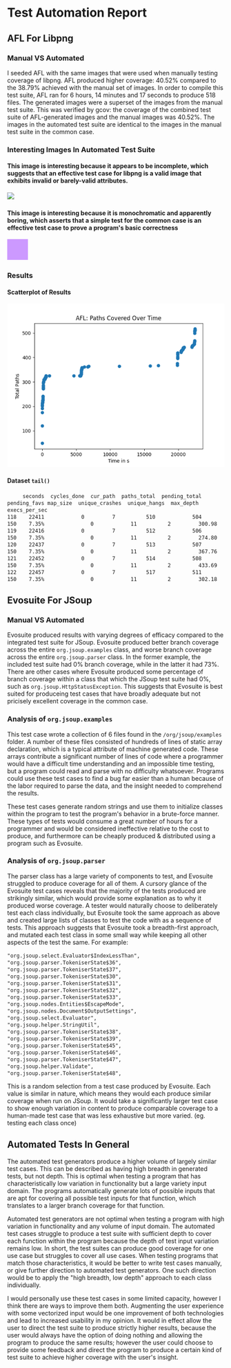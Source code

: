 # Test Automation Report

## AFL For Libpng

### Manual VS Automated

I seeded AFL with the same images that were used when manually testing coverage of libpng. AFL produced higher coverage: 40.52% compared to the 38.79% achieved with the manual set of images. In order to compile this test suite, AFL ran for 6 hours, 14 minutes and 17 seconds to produce 518 files. The generated images were a superset of the images from the manual test suite. This was verified by gcov: the coverage of the combined test suite of AFL-generated images and the manual images was 40.52%. The images in the automated test suite are identical to the images in the manual test suite in the common case.

### Interesting Images In Automated Test Suite

#### This image is interesting because it appears to be incomplete, which suggests that an effective test case for libpng is a valid image that exhibits invalid or barely-valid attributes.

![](./img1.png)

#### This image is interesting because it is monochromatic and apparently boring, which asserts that a simple test for the common case is an effective test case to prove a program's basic correctness

![](./img2.png)

### Results

#### Scatterplot of Results

![](./scatter.png)

#### Dataset `tail()`

```
     seconds  cycles_done  cur_path  paths_total  pending_total  pending_favs map_size  unique_crashes  unique_hangs  max_depth  execs_per_sec
118    22411            0         7          510            504           150    7.35%               0            11          2         300.98
119    22416            0         7          512            506           150    7.35%               0            11          2         274.80
120    22437            0         7          513            507           150    7.35%               0            11          2         367.76
121    22452            0         7          514            508           150    7.35%               0            11          2         433.69
122    22457            0         7          517            511           150    7.35%               0            11          2         302.18
```

## Evosuite For JSoup

### Manual VS Automated

Evosuite produced results with varying degrees of efficacy compared to the integrated test suite for JSoup. Evosuite produced better branch coverage across the entire `org.jsoup.examples` class, and worse branch coverage across the entire `org.jsoup.parser` class. In the former example, the included test suite had 0% branch coverage, while in the latter it had 73%. There are other cases where Evosuite produced some percentage of branch coverage within a class that which the JSoup test suite had 0%, such as `org.jsoup.HttpStatusException`. This suggests that Evosuite is best suited for produceing test cases that have broadly adequate but not pricisely excellent coverage in the common case.

### Analysis of `org.jsoup.examples`

This test case wrote a collection of 6 files found in the `/org/jsoup/examples` folder. A number of these files consisted of hundreds of lines of static array declaration, which is a typical attribute of machine generated code. These arrays contribute a significant number of lines of code where a programmer would have a difficult time understanding and an impossible time testing, but a program could read and parse with no difficulty whatsoever. Programs could use these test cases to find a bug far easier than a human because of the labor required to parse the data, and the insight needed to comprehend the results.

These test cases generate random strings and use them to initialize classes within the program to test the program's behavior in a brute-force manner. These types of tests would consume a great number of hours for a programmer and would be considered ineffective relative to the cost to produce, and furthermore can be cheaply produced & distributed using a program such as Evosuite. 

### Analysis of `org.jsoup.parser`

The parser class has a large variety of components to test, and Evosuite struggled to produce coverage for all of them. A cursory glance of the Evosuite test cases reveals that the majority of the tests produced are strikingly similar, which would provide some explanation as to why it produced worse coverage. A tester would naturally choose to deliberately test each class individually, but Evosuite took the same approach as above and created large lists of classes to test the code with as a sequence of tests. This approach suggests that Evosuite took a breadth-first approach, and mutated each test class in some small way while keeping all other aspects of the test the same. For example:

```
"org.jsoup.select.Evaluator$IndexLessThan",
"org.jsoup.parser.TokeniserState$36",
"org.jsoup.parser.TokeniserState$37",
"org.jsoup.parser.TokeniserState$30",
"org.jsoup.parser.TokeniserState$31",
"org.jsoup.parser.TokeniserState$32",
"org.jsoup.parser.TokeniserState$33",
"org.jsoup.nodes.Entities$EscapeMode",
"org.jsoup.nodes.Document$OutputSettings",
"org.jsoup.select.Evaluator",
"org.jsoup.helper.StringUtil",
"org.jsoup.parser.TokeniserState$38",
"org.jsoup.parser.TokeniserState$39",
"org.jsoup.parser.TokeniserState$45",
"org.jsoup.parser.TokeniserState$46",
"org.jsoup.parser.TokeniserState$47",
"org.jsoup.helper.Validate",
"org.jsoup.parser.TokeniserState$48",
```
This is a random selection from a test case produced by Evosuite. Each value is similar in nature, which means they would each produce similar coverage when run on JSoup. It would take a significantly larger test case to show enough variation in content to produce comparable coverage to a human-made test case that was less exhaustive but more varied. (eg. testing each class once)

## Automated Tests In General

The automated test generators produce a higher volume of largely similar test cases. This can be described as having high breadth in generated tests, but not depth. This is optimal when testing a program that has characteristically low variation in functionality but a large variety input domain. The programs automatically generate lots of possible inputs that are apt for covering all possible test inputs for that function, which translates to a larger branch coverage for that function. 

Automated test generators are not optimal when testing a program with high variation in functionality and any volume of input domain. The automated test cases struggle to produce a test suite with sufficient depth to cover each function within the program because the depth of test input variation remains low. In short, the test suites can produce good coverage for one use case but struggles to cover all use cases. When testing programs that match those characteristics, it would be better to write test cases manually, or give further direction to automated test generators. One such direction would be to apply the "high breadth, low depth" approach to each class individually.

I would personally use these test cases in some limited capacity, however I think there are ways to improve them both. Augmenting the user experience with some vectorized input would be one improvement of both technologies and lead to increased usability in my opinion. It would in effect allow the user to direct the test suite to produce strictly higher results, because the user would always have the option of doing nothing and allowing the program to produce the same results; however the user could choose to provide some feedback and direct the program to produce a certain kind of test suite to achieve higher coverage with the user's insight. 

